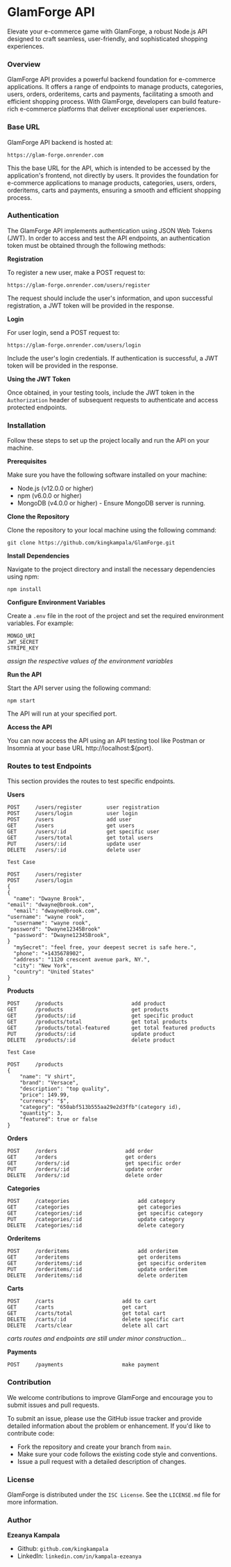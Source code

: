 # GlamForge API
Elevate your e-commerce game with GlamForge, a robust Node.js API designed to craft seamless, user-friendly, and sophisticated shopping experiences.


### Overview
GlamForge API provides a powerful backend foundation for e-commerce applications. It offers a range of endpoints to manage products, categories, users, orders, orderitems, carts and payments, facilitating a smooth and efficient shopping process. With GlamForge, developers can build feature-rich e-commerce platforms that deliver exceptional user experiences.


### Base URL
GlamForge API backend is hosted at:

`https://glam-forge.onrender.com`

This the base URL for the API, which is intended to be accessed by the application's frontend, not directly by users. It provides the foundation for e-commerce applications to manage products, categories, users, orders, orderitems, carts and payments, ensuring a smooth and efficient shopping process.


### Authentication
The GlamForge API implements authentication using JSON Web Tokens (JWT). In order to access and test the API endpoints, an authentication token must be obtained through the following methods:

**Registration**

To register a new user, make a POST request to:

`https://glam-forge.onrender.com/users/register`

The request should include the user's information, and upon successful registration, a JWT token will be provided in the response.

**Login**

For user login, send a POST request to:

`https://glam-forge.onrender.com/users/login`

Include the user's login credentials. If authentication is successful, a JWT token will be provided in the response.

**Using the JWT Token**

Once obtained, in your testing tools, include the JWT token in the `Authorization` header of subsequent requests to authenticate and access protected endpoints.


### Installation
Follow these steps to set up the project locally and run the API on your machine.

**Prerequisites**

Make sure you have the following software installed on your machine:

* Node.js (v12.0.0 or higher)
* npm (v6.0.0 or higher)
* MongoDB (v4.0.0 or higher) - Ensure MongoDB server is running.

**Clone the Repository**

Clone the repository to your local machine using the following command:

`git clone https://github.com/kingkampala/GlamForge.git`

**Install Dependencies**

Navigate to the project directory and install the necessary dependencies using npm:

`npm install`

**Configure Environment Variables**

Create a `.env` file in the root of the project and set the required environment variables. For example:

```
MONGO_URI
JWT_SECRET
STRIPE_KEY
```
_assign the respective values of the environment variables_

**Run the API**

Start the API server using the following command:

`npm start`

The API will run at your specified port.

**Access the API**

You can now access the API using an API testing tool like Postman or Insomnia at your base URL http://localhost:${port}.


### Routes to test Endpoints
This section provides the routes to test specific endpoints.

**Users**

```
POST     /users/register        user registration
POST     /users/login           user login
POST     /users                 add user
GET      /users                 get users
GET      /users/:id             get specific user
GET      /users/total           get total users
PUT      /users/:id             update user
DELETE   /users/:id             delete user

Test Case

POST     /users/register                                                   POST     /users/login
{                                                                          {
  "name": "Dwayne Brook",                                                    "email": "dwayne@brook.com",
  "email": "dwayne@brook.com",                                               "username": "wayne rook",
  "username": "wayne rook",                                                  "password": "Dwayne12345Brook"
  "password": "Dwayne12345Brook",                                          }
  "mySecret": "feel free, your deepest secret is safe here.",
  "phone": "+1435678902",
  "address": "1120 crescent avenue park, NY.",
  "city": "New York",
  "country": "United States"
}
```

**Products**

```
POST     /products                      add product
GET      /products                      get products
GET      /products/:id                  get specific product
GET      /products/total                get total products
GET      /products/total-featured       get total featured products
PUT      /products/:id                  update product
DELETE   /products/:id                  delete product

Test Case

POST     /products
{
    "name": "V shirt",
    "brand": "Versace",
    "description": "top quality",
    "price": 149.99,
    "currency": "$",
    "category": "650abf513b555aa29e2d3ffb"(category id),
    "quantity": 3,
    "featured": true or false
}
```

**Orders**

```
POST     /orders                      add order
GET      /orders                      get orders
GET      /orders/:id                  get specific order
PUT      /orders/:id                  update order
DELETE   /orders/:id                  delete order
```

**Categories**

```
POST     /categories                      add category
GET      /categories                      get categories
GET      /categories/:id                  get specific category
PUT      /categories/:id                  update category
DELETE   /categories/:id                  delete category
```

**Orderitems**

```
POST     /orderitems                      add orderitem
GET      /orderitems                      get orderitems
GET      /orderitems/:id                  get specific orderitem
PUT      /orderitems/:id                  update orderitem
DELETE   /orderitems/:id                  delete orderitem
```

**Carts**

```
POST     /carts                      add to cart
GET      /carts                      get cart
GET      /carts/total                get total cart
DELETE   /carts/:id                  delete specific cart
DELETE   /carts/clear                delete all cart
```
_carts routes and endpoints are still under minor construction..._

**Payments**

```
POST     /payments                   make payment
```


### Contribution
We welcome contributions to improve GlamForge and encourage you to submit issues and pull requests.

To submit an issue, please use the GitHub issue tracker and provide detailed information about the problem or enhancement.
If you'd like to contribute code:

* Fork the repository and create your branch from `main`.
* Make sure your code follows the existing code style and conventions.
* Issue a pull request with a detailed description of changes.


### License
GlamForge is distributed under the `ISC License`. See the `LICENSE.md` file for more information.


### Author
**Ezeanya Kampala**

* Github: `github.com/kingkampala`
* LinkedIn: `linkedin.com/in/kampala-ezeanya`
